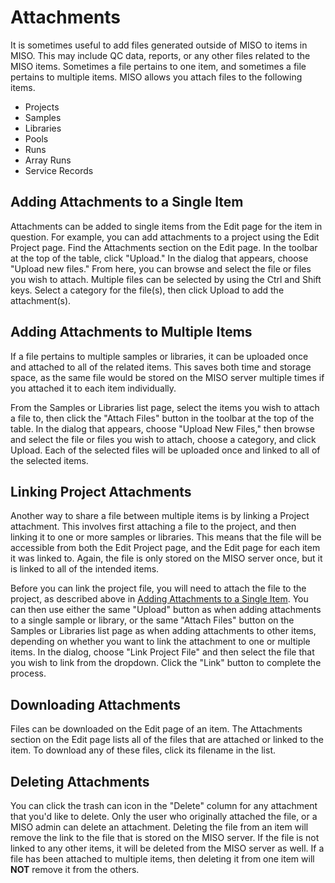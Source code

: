 # Attachments

It is sometimes useful to add files generated outside of MISO to items in MISO. This may include QC data, reports, or
any other files related to the MISO items. Sometimes a file pertains to one item, and sometimes a file pertains to
multiple items. MISO allows you attach files to the following items.

* Projects
* Samples
* Libraries
* Pools
* Runs
* Array Runs
* Service Records



## Adding Attachments to a Single Item

Attachments can be added to single items from the Edit page for the item in question. For example, you can add
attachments to a project using the Edit Project page. Find the Attachments section on the Edit page. In the toolbar at
the top of the table, click "Upload." In the dialog that appears, choose "Upload new files." From here, you can browse
and select the file or files you wish to attach. Multiple files can be selected by using the Ctrl and Shift keys.
Select a category for the file(s), then click Upload to add the attachment(s).


## Adding Attachments to Multiple Items

If a file pertains to multiple samples or libraries, it can be uploaded once and attached to all of the related items.
This saves both time and storage space, as the same file would be stored on the MISO server multiple times if you
attached it to each item individually.

From the Samples or Libraries list page, select the items you wish to attach a file to, then click the "Attach Files"
button in the toolbar at the top of the table. In the dialog that appears, choose "Upload New Files," then browse and
select the file or files you wish to attach, choose a category, and click Upload. Each of the selected files will be
uploaded once and linked to all of the selected items.


## Linking Project Attachments

Another way to share a file between multiple items is by linking a Project attachment. This involves first attaching a
file to the project, and then linking it to one or more samples or libraries. This means that the file will be
accessible from both the Edit Project page, and the Edit page for each item it was linked to. Again, the file is only
stored on the MISO server once, but it is linked to all of the intended items.

Before you can link the project file, you will need to attach the file to the project, as described above in
[Adding Attachments to a Single Item](#adding-attachments-to-a-single-item). You can then use either the
same "Upload" button as when adding attachments to a single sample or library, or the same "Attach Files" button on the
Samples or Libraries list page as when adding attachments to other items, depending on whether you want to link the
attachment to one or multiple items. In the dialog, choose "Link Project File" and then select the file that you wish
to link from the dropdown. Click the "Link" button to complete the process.


## Downloading Attachments

Files can be downloaded on the Edit page of an item. The Attachments section on the Edit page lists all of the files
that are attached or linked to the item. To download any of these files, click its filename in the list.


## Deleting Attachments

You can click the trash can icon in the "Delete" column for any attachment that you'd like to delete. Only the user who
originally attached the file, or a MISO admin can delete an attachment. Deleting the file from an item will remove the
link to the file that is stored on the MISO server. If the file is not linked to any other items, it will be deleted
from the MISO server as well. If a file has been attached to multiple items, then deleting it from one item will
**NOT** remove it from the others.
